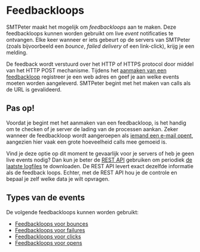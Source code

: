 # Feedbackloops

SMTPeter maakt het mogelijk om *feedbackloops* aan te maken. Deze feedbackloops
kunnen worden gebruikt om live *event* notificaties te ontvangen. Elke keer wanneer 
er iets gebeurt op de servers van SMTPeter (zoals bijvoorbeeld een *bounce*, *failed delivery* 
of een link-click), krijg je een melding.

De feedback wordt verstuurd over het HTTP of HTTPS protocol door middel van 
het HTTP POST mechanisme. Tijdens het [aanmaken van een feedbackloop](feedback-setup "Feedbackloops aanmaken") 
registreer je een web adres en geef je aan welke events moeten worden aangeleverd.
SMTPeter begint met het maken van calls als de URL is gevalideerd.  


## Pas op!

Voordat je begint met het aanmaken van een feedbackloop, is het handig om te checken of
je server de lading van de processen aankan. Zeker wanneer de feedbackloop wordt 
aangeroepen als [iemand een e-mail opent](feedback-opens "Feedbackloops voor opens"), aangezien hier vaak een grote
hoeveelheid calls mee gemoeid is.

Vind je deze optie op dit moment te gevaarlijk voor je servers of heb je geen live events
nodig? Dan kun je beter de [REST API](rest-send "Verzenden via REST") gebruiken om periodiek [de laatste logfiles](rest-logfiles "Opvragen van logfiles")
te downloaden. De REST API levert exact dezelfde informatie als de feedback loops.
Echter, met de REST API hou je de controle en bepaal je zelf welke data je wilt opvragen.


## Types van de events

De volgende feedbackloops kunnen worden gebruikt:

* [Feedbackloops voor bounces](feedback-bounces "Feedbackloops voor bounces")
* [Feedbackloops voor failures](feedback-failures "Feedbackloops voor failures")
* [Feedbackloops voor clicks](feedback-clicks "Feedbackloops voor kliks")
* [Feedbackloops voor opens](feedback-opens "Feedbackloops voor opens")
